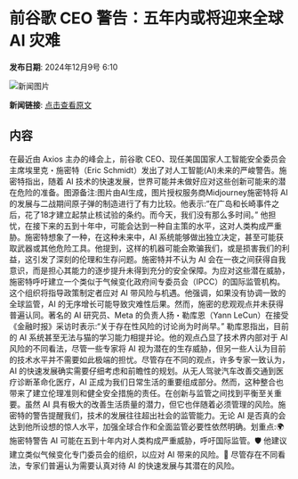 # 前谷歌 CEO 警告：五年内或将迎来全球 AI 灾难

**发布日期**: 2024年12月9号 6:10

![新闻图片](https://pic.chinaz.com/picmap/202005281119277542_8.jpg)

**新闻链接**: [点击查看原文](https://www.aibase.com/zh/news/13780)

## 内容

在最近由 Axios 主办的峰会上，前谷歌 CEO、现任美国国家人工智能安全委员会主席埃里克・施密特（Eric Schmidt）发出了对人工智能(AI)未来的严峻警告。施密特指出，随着 AI 技术的快速发展，世界可能并未做好应对这些创新可能来的潜在危险的准备。图源备注:图片由AI生成，图片授权服务商Midjourney施密特将 AI 的发展与二战期间原子弹的制造进行了有力比较。他表示:“在广岛和长崎事件之后，花了18才建立起禁止核试验的条约。而今天，我们没有那么多时间。” 他担忧，在接下来的五到十年中，可能会达到一种自主策的水平，这对人类构成严重胁。施密特想象了一种，在这种未来中，AI 系统能够做出独立决定，甚至可能获取武器或其他危险工具。他提到，这样的机器可能会欺骗我们，或是损害我们的利益，这引发了深刻的伦理和生存问题。施密特并不认为 AI 会在一夜之间获得自我意识，而是担心其能力的逐步提升未得到充分的安全保障。为应对这些潜在威胁，施密特呼吁建立一个类似于气候变化政府间专委员会（IPCC）的国际监管机构。这个组织将指导政策制定者应对 AI 带风险与机遇。他强调，如果没有协调一致的全球监管，AI 的无序增长可能导致灾难性后果。然而，施密的悲观观点并未获得普遍认同。著名的 AI 研究员、Meta 的负责人扬・勒库恩（Yann LeCun）在接受《金融时报》采访时表示:“关于存在性风险的讨论尚为时尚早。” 勒库恩指出，目前的 AI 系统甚至无法与猫的学习能力相提并论。他的观点凸显了技术界内部对于 AI 风险的不同看法，尽管一些专家将 AI 视为潜在的生存威胁，但另一些人认为目前的技术水平并不需要如此极端的担忧。尽管存在不同的观点，许多专家一致认为，AI 的快速发展确实需要仔细考虑和前瞻性的规划。从无人驾驶汽车改善交通到医疗诊断革命化医疗，AI 正成为我们日常生活的重要组成部分。然而，这种整合也带来了建立伦理准则和健全安全措施的责任。在创新与监管之间找到平衡至关重要。虽然 AI 具有极大的改善生活质量的潜力，但它也伴随着必须管理的风险。施密特的警告提醒我们，技术的发展往往超出社会的监管能力。无论 AI 是否真的会达到他所设想的惊人水平，加强全球合作和全面监管必要性依然明确。划重点:🌍 施密特警告 AI 可能在五到十年内对人类构成严重威胁，呼吁国际监管。🛡️ 他建议建立类似气候变化专门委员会的组织，以应对 AI 带来的风险。🤖 尽管存在不同看法，专家们普遍认为需要认真对待 AI 的快速发展与其潜在的风险。
